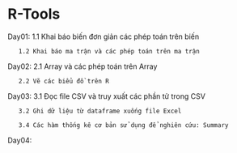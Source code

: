 # R-Tools
Day01: 
       1.1 Khai báo biến đơn giản các phép toán trên biến
       
       1.2 Khai báo ma trận và các phép toán trên ma trận

Day02: 
       2.1 Array và các phép toán trên Array
       
       2.2 Vẽ các biểu đồ trên R

Day03: 
       3.1 Đọc file CSV và truy xuất các phần tử trong CSV
       
       3.2 Ghi dữ liệu từ dataframe xuống file Excel
       
       3.4 Các hàm thống kê cơ bản sử dụng để nghiên cứu: Summary

Day04:
